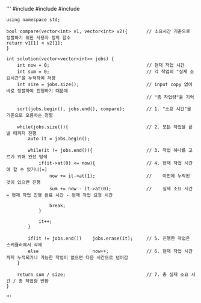 '''
    #include <string>
    #include <vector>
    #include <algorithm>

    using namespace std;

    bool compare(vector<int> v1, vector<int> v2){       // 소요시간 기준으로 정렬하기 위한 사용자 정의 함수  
    return v1[1] < v2[1];                            
    }

    int solution(vector<vector<int>> jobs) {             
        int now = 0;                                    // 현재 작업 시간
        int sum = 0;                                    // 각 작업의 "실제 소요시간"을 누적하여 저장
        int size = jobs.size();                         // input copy 없이 바로 정렬하여 진행하기 때문에 
                                                        // "총 작업량"을 기억

        sort(jobs.begin(), jobs.end(), compare);        // 1. "소요 시간"을 기준으로 오름차순 정렬
        
        while(jobs.size()){                             // 2. 모든 작업을 끝낼 때까지 진행
            auto it = jobs.begin();         
            
            while(it != jobs.end()){                    // 3. 작업 하나를 고르기 위해 완전 탐색
                if(it->at(0) <= now){                   // 4. 현재 작업 시간에 할 수 있거나(=) 
                    now += it->at(1);                   //    이전에 누락된 것이 있으면 진행 
                    sum += now - it->at(0);             //    실제 소요 시간 = 현재 작업 진행 완료 시간 - 현재 작업 요청 시간
                    
                    break;
                }
                
                it++;
            }

            if(it != jobs.end())    jobs.erase(it);     // 5. 진행한 작업은 스케쥴러에서 삭제
            else                    now++;              // 6. 현재 작업 시간까지 누적되거나 가능한 작업이 없으면 다음 시간으로 넘어감
        }

        return sum / size;                              // 7. 총 실제 소요 시간 / 총 작업량 반환
    }
'''
